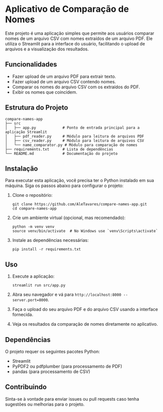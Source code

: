 # Aplicativo de Comparação de Nomes

Este projeto é uma aplicação simples que permite aos usuários comparar nomes de um arquivo CSV com nomes extraídos de um arquivo PDF. Ele utiliza o Streamlit para a interface do usuário, facilitando o upload de arquivos e a visualização dos resultados.

## Funcionalidades

- Fazer upload de um arquivo PDF para extrair texto.
- Fazer upload de um arquivo CSV contendo nomes.
- Comparar os nomes do arquivo CSV com os extraídos do PDF.
- Exibir os nomes que coincidem.

## Estrutura do Projeto

```
compare-names-app
├── src
│   ├── app.py            # Ponto de entrada principal para a aplicação Streamlit
│   ├── pdf_reader.py     # Módulo para leitura de arquivos PDF
│   ├── csv_reader.py     # Módulo para leitura de arquivos CSV
│   └── name_comparator.py # Módulo para comparação de nomes
├── requirements.txt      # Lista de dependências
└── README.md             # Documentação do projeto
```

## Instalação

Para executar esta aplicação, você precisa ter o Python instalado em sua máquina. Siga os passos abaixo para configurar o projeto:

1. Clone o repositório:
   ```
   git clone https://github.com/AleTavares/compare-names-app.git
   cd compare-names-app
   ```

2. Crie um ambiente virtual (opcional, mas recomendado):
   ```
   python -m venv venv
   source venv/bin/activate  # No Windows use `venv\Scripts\activate`
   ```

3. Instale as dependências necessárias:
   ```
   pip install -r requirements.txt
   ```

## Uso

1. Execute a aplicação:
   ```
   streamlit run src/app.py
   ```

2. Abra seu navegador e vá para `http://localhost:8000 --server.port=8000`.

3. Faça o upload do seu arquivo PDF e do arquivo CSV usando a interface fornecida.

4. Veja os resultados da comparação de nomes diretamente no aplicativo.

## Dependências

O projeto requer os seguintes pacotes Python:

- Streamlit
- PyPDF2 ou pdfplumber (para processamento de PDF)
- pandas (para processamento de CSV)

## Contribuindo

Sinta-se à vontade para enviar issues ou pull requests caso tenha sugestões ou melhorias para o projeto.